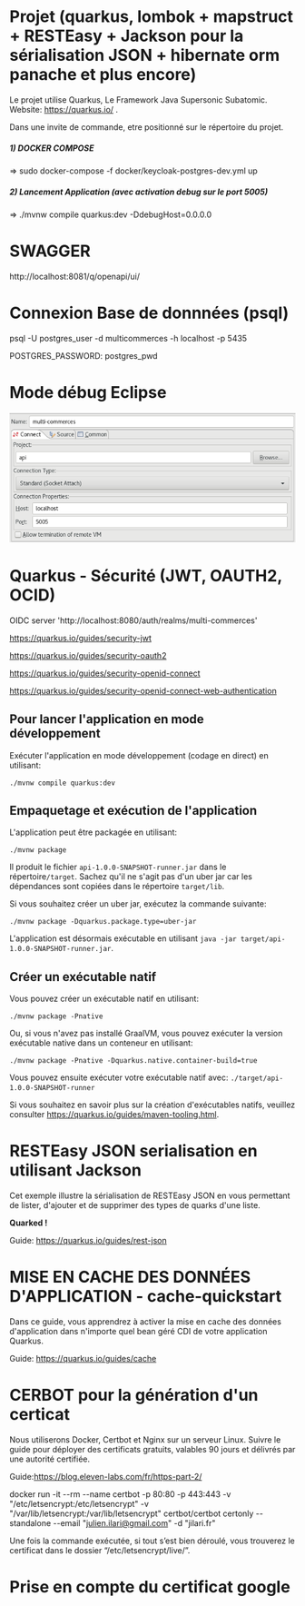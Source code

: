 # Projet (quarkus, lombok + mapstruct + RESTEasy + Jackson pour la sérialisation JSON + hibernate orm panache et plus encore)

Le projet utilise Quarkus, Le Framework Java Supersonic Subatomic.
Website: https://quarkus.io/ .


Dans une invite de commande, etre positionné sur le répertoire du projet.

##### 1) DOCKER COMPOSE  

=> sudo docker-compose -f docker/keycloak-postgres-dev.yml up
    
##### 2) Lancement Application (avec activation debug sur le port 5005)

=> ./mvnw compile quarkus:dev -DdebugHost=0.0.0.0 

# SWAGGER 

http://localhost:8081/q/openapi/ui/

# Connexion Base de donnnées (psql)

psql -U postgres_user -d multicommerces -h localhost -p 5435


POSTGRES_PASSWORD: postgres_pwd
 

# Mode débug Eclipse

 ![Alt text](readme/debug.png?raw=true "Title") 

# Quarkus - Sécurité (JWT, OAUTH2, OCID)
OIDC server 'http://localhost:8080/auth/realms/multi-commerces' 

https://quarkus.io/guides/security-jwt

https://quarkus.io/guides/security-oauth2

https://quarkus.io/guides/security-openid-connect

https://quarkus.io/guides/security-openid-connect-web-authentication


## Pour lancer l'application en mode développement

Exécuter l'application en mode développement (codage en direct) en utilisant:
```shell script
./mvnw compile quarkus:dev
```

## Empaquetage et exécution de l'application

L'application peut être packagée en utilisant:
```shell script
./mvnw package
```
Il produit le fichier `api-1.0.0-SNAPSHOT-runner.jar` dans le répertoire`/target`.
Sachez qu'il ne s'agit pas d'un uber jar car les dépendances sont copiées dans le répertoire `target/lib`.

Si vous souhaitez créer un uber jar, exécutez la commande suivante:
```shell script
./mvnw package -Dquarkus.package.type=uber-jar
```

L'application est désormais exécutable en utilisant `java -jar target/api-1.0.0-SNAPSHOT-runner.jar`.

## Créer un exécutable natif

Vous pouvez créer un exécutable natif en utilisant:
```shell script
./mvnw package -Pnative
```

Ou, si vous n'avez pas installé GraalVM, vous pouvez exécuter la version exécutable native dans un conteneur en utilisant:
```shell script
./mvnw package -Pnative -Dquarkus.native.container-build=true
```

Vous pouvez ensuite exécuter votre exécutable natif avec: `./target/api-1.0.0-SNAPSHOT-runner`

Si vous souhaitez en savoir plus sur la création d'exécutables natifs, veuillez consulter 
https://quarkus.io/guides/maven-tooling.html.

# RESTEasy JSON serialisation en utilisant Jackson

<p>Cet exemple illustre la sérialisation de RESTEasy JSON en vous permettant de lister, d'ajouter et de supprimer des types de quarks d'une liste. </p>
<p><b>Quarked !</b> </p>

Guide: https://quarkus.io/guides/rest-json

# MISE EN CACHE DES DONNÉES D'APPLICATION - cache-quickstart

Dans ce guide, vous apprendrez à activer la mise en cache des données d'application dans n'importe quel bean géré CDI de votre application Quarkus.

Guide: https://quarkus.io/guides/cache

# CERBOT pour la génération d'un certicat 

Nous utiliserons Docker, Certbot et Nginx sur un serveur Linux.
Suivre le guide pour déployer des certificats gratuits, valables 90 jours et délivrés par une autorité certifiée.

Guide:https://blog.eleven-labs.com/fr/https-part-2/

docker run -it --rm --name certbot -p 80:80 -p 443:443 -v "/etc/letsencrypt:/etc/letsencrypt" -v "/var/lib/letsencrypt:/var/lib/letsencrypt" certbot/certbot certonly --standalone --email "julien.ilari@gmail.com" -d "jilari.fr"

Une fois la commande exécutée, si tout s’est bien déroulé, vous trouverez le certificat dans le dossier 
“/etc/letsencrypt/live/”.

# Prise en compte du certificat google

